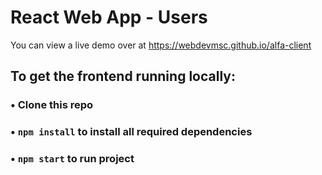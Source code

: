 # React Web App - Users
You can view a live demo over at https://webdevmsc.github.io/alfa-client

## To get the frontend running locally:

### • Clone this repo
### • `npm install`  to install all required dependencies
### • `npm start` to run project 

